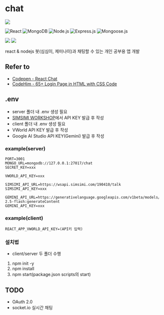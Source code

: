 # chat

<img src="https://capsule-render.vercel.app/api?type=waving&color=timeAuto&height=200&section=header&text=chat&fontSize=90" />

![React](https://img.shields.io/badge/React-18.2.0-61DAFB)
![MongoDB](https://img.shields.io/badge/MongoDB-6.0.6-47A248)
![Node.js](https://img.shields.io/badge/Node.js-18.16.0-339933)
![Express.js](https://img.shields.io/badge/Express.js-4.18.2-000000)
![Mongoose.js](https://img.shields.io/badge/Mongoose.js-7.2.2-880000)

<img src="https://img.shields.io/badge/JavaScript-F7DF1E?style=flat&amp;logo=JavaScript&amp;logoColor=white" /> <img src="https://img.shields.io/badge/MongoDB-47A248?style=flat&amp;logo=MongoDB&amp;logoColor=white" />

react & nodejs
봇(심심이, 제미나이)과 채팅할 수 있는 개인 공부용 앱 개발

## Refer to
- [Codepen - React Chat](https://codepen.io/swaibu/pen/OJLZjLb)
- [CodeHim - 65+ Login Page in HTML with CSS Code](https://www.codehim.com/collections/login-page-in-html-with-css-code/)

## .env
- server 폴더 내 .env 생성 필요
- [SIMSIMI WORKSHOP](https://workshop.simsimi.com/)에서 API KEY 발급 후 작성
- client 폴더 내 .env 생성 필요
- VWorld API KEY 발급 후 작성
- Google AI Studio API KEY(Gemini) 발급 후 작성

### example(server)
```
PORT=3001
MONGO_URL=mongodb://127.0.0.1:27017/chat
SECRET_KEY=xxx

VWORLD_API_KEY=xxx

SIMSIMI_API_URL=https://wsapi.simsimi.com/190410/talk
SIMSIMI_API_KEY=xxx

GEMINI_API_URL=https://generativelanguage.googleapis.com/v1beta/models/gemini-2.5-flash:generateContent
GEMINI_API_KEY=xxx
```

### example(client)
```
REACT_APP_VWORLD_API_KEY=(API키 입력)
```

### 설치법
- client/server 두 폴더 수행
1. npm init -y
2. npm install
3. npm start(package.json scripts의 start)

## TODO
- OAuth 2.0
- socket.io 실시간 채팅
